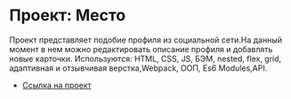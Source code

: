 # Проект: Место

Проект представляет подобие профиля из социальной сети.На данный момент в нем можно редактировать описание профиля и добавлять новые карточки.
Используются: HTML, CSS, JS, БЭМ, nested, flex, grid, адаптивная и отзывчивая верстка,Webpack, ООП, Es6 Modules,API.

* [Ссылка на проект](https://romanpavlyuchenkov.github.io/mesto/)
